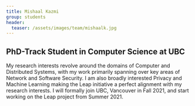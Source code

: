```yaml
---
title: Mishaal Kazmi
group: students
header:
  teaser: /assets/images/team/mishaalk.jpg
---
```


## PhD-Track Student in Computer Science at UBC

My research interests revolve around the domains of  Computer and Distributed Systems, with my work primarily spanning over key areas of 
Network and Software Security. I am also broadly interested Privacy and Machine Learning making the Leap initiative a perfect alignment with
my research interests. I will formally join UBC, Vancouver in Fall 2021, and start working on the Leap project from Summer 2021. 
